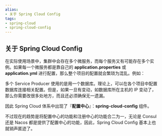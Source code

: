 ```yaml
---
alias: 
- 关于 Spring Cloud Config
tags: 
- spring-cloud
- spring-cloud-config
---
```


## 关于 Spring Cloud Config

在实际使用场景中，集群中会存在多个微服务，而每个服务又有可能存在多个实例。如果每一个微服务都是靠自己的 **application.properties** 或 **application.yml** 进行配置，那么整个项目的配置就会繁琐为混乱。例如：

多个 Service Producer 使用的是用一个数据库。理论上，可以在各个项目中配置数据库连接相关配置。但是，如果一旦有变动，如数据库所在主机的 IP 变动了，那么你需要改很多处地方，而且还必须确保无一遗漏。

因此 Spring Cloud 体系中出现了『**配置中心**』：**spring-cloud-config** 组件。

不过现在的趋势是将配置中心的功能和注册中心的功能合二为一，无论是 Consul 还是 Nacos 都是提供了配置中心的功能，因此，Spring Cloud Config 基本上也就销声匿迹了。

